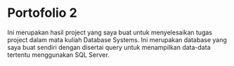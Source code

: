 # Portofolio 2

Ini merupakan hasil project yang saya buat untuk menyelesaikan tugas project dalam mata kuliah Database Systems. 
Ini merupakan database yang saya buat sendiri dengan disertai query untuk menampilkan data-data tertentu menggunakan SQL Server.
